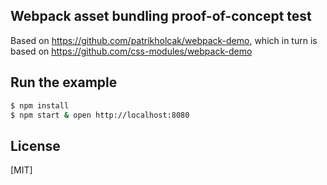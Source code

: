 
## Webpack asset bundling proof-of-concept test

Based on <https://github.com/patrikholcak/webpack-demo>, which in turn is based on <https://github.com/css-modules/webpack-demo>

## Run the example

```bash
$ npm install
$ npm start & open http://localhost:8080
```

## License

[MIT]

